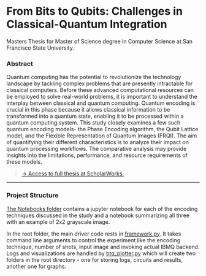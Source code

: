 # From Bits to Qubits: Challenges in Classical-Quantum Integration

Masters Thesis for Master of Science degree in Computer Science at San Francisco State University.

### Abstract
Quantum computing has the potential to revolutionize the technology landscape by tackling complex problems that are presently intractable for classical computers. Before these advanced computational resources can be employed to solve real-world problems, it is important to understand the interplay between classical and quantum computing. Quantum encoding is crucial in this phase because it allows classical information to be transformed into a quantum state, enabling it to be processed within a quantum computing system. This study closely examines a few such quantum encoding models- the Phase Encoding algorithm, the Qubit Lattice model, and the Flexible Representation of Quantum Images (FRQI). The aim of quantifying their different characteristics is to analyze their impact on quantum processing workflows. The comparative analysis may provide insights into the limitations, performance, and resource requirements of these models.

> [$\rightarrow$ Access to full thesis at ScholarWorks.](http://hdl.handle.net/20.500.12680/b8515w61h)

---

### Project Structure
[The Notebooks folder](Notebooks) contains a jupyter notebook for each of the encoding techniques discussed in the study and a notebook summarizing all three with an example of 2x2 grayscale image.

In the root folder, the main driver code rests in [framework.py](framework.py). It takes command line arguments to control the experiment like the encoding technique, number of shots, input image and invoking actual IBMQ backend. Logs and visualizations are handled by [btq_plotter.py](btq_plotter.py) which will create two folders in the root directory - one for storing logs, circuits and results, another one for graphs.